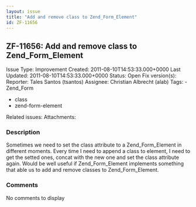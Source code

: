 ```yaml
---
layout: issue
title: "Add and remove class to Zend_Form_Element"
id: ZF-11656
---
```


ZF-11656: Add and remove class to Zend\_Form\_Element
-----------------------------------------------------

 Issue Type: Improvement Created: 2011-08-10T14:53:33.000+0000 Last Updated: 2011-08-10T14:53:33.000+0000 Status: Open Fix version(s): 
 Reporter:  Tales Santos (tsantos)  Assignee:  Christian Albrecht (alab)  Tags: - Zend\_Form
- class
- zend-form-element
 
 Related issues: 
 Attachments: 
### Description

Sometimes we need to set the class attribute to a Zend\_Form\_Element in different moments. Every time I need to append a class to element, I need to get the setted ones, concat with the new one and set the class attribute again. Would be well useful if Zend\_Form\_Element implements something that able us to add and remove classes to Zend\_Form\_Element.

 

 

### Comments

No comments to display